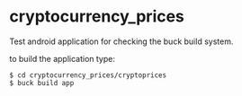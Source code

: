 # cryptocurrency_prices
Test android application for checking the buck build system.



to build the application type:

    $ cd cryptocurrency_prices/cryptoprices
    $ buck build app
